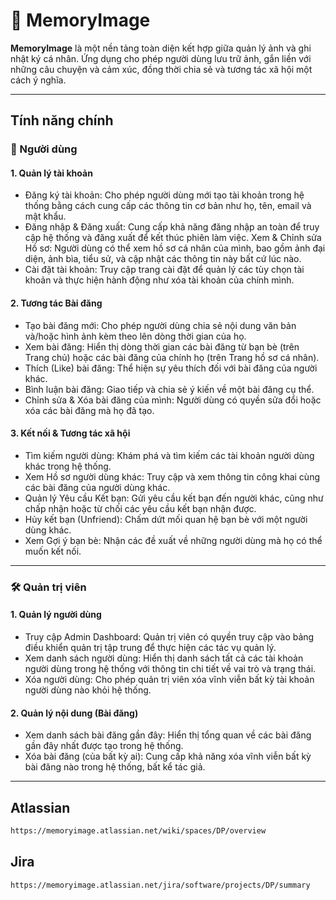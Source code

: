 # 📸 MemoryImage

**MemoryImage** là một nền tảng toàn diện kết hợp giữa quản lý ảnh và ghi nhật ký cá nhân. Ứng dụng cho phép người dùng lưu trữ ảnh, gắn liền với những câu chuyện và cảm xúc, đồng thời chia sẻ và tương tác xã hội một cách ý nghĩa.

---

## Tính năng chính

### 👤 Người dùng

#### 1. Quản lý tài khoản
- Đăng ký tài khoản: Cho phép người dùng mới tạo tài khoản trong hệ thống bằng cách cung cấp các thông tin cơ bản như họ, tên, email và mật khẩu.
- Đăng nhập & Đăng xuất: Cung cấp khả năng đăng nhập an toàn để truy cập hệ thống và đăng xuất để kết thúc phiên làm việc.
Xem & Chỉnh sửa Hồ sơ: Người dùng có thể xem hồ sơ cá nhân của mình, bao gồm ảnh đại diện, ảnh bìa, tiểu sử, và cập nhật các thông tin này bất cứ lúc nào.
- Cài đặt tài khoản: Truy cập trang cài đặt để quản lý các tùy chọn tài khoản và thực hiện hành động như xóa tài khoản của chính mình.
#### 2. Tương tác Bài đăng
- Tạo bài đăng mới: Cho phép người dùng chia sẻ nội dung văn bản và/hoặc hình ảnh kèm theo lên dòng thời gian của họ.
- Xem bài đăng: Hiển thị dòng thời gian các bài đăng từ bạn bè (trên Trang chủ) hoặc các bài đăng của chính họ (trên Trang hồ sơ cá nhân).
- Thích (Like) bài đăng: Thể hiện sự yêu thích đối với bài đăng của người khác.
- Bình luận bài đăng: Giao tiếp và chia sẻ ý kiến về một bài đăng cụ thể.
- Chỉnh sửa & Xóa bài đăng của mình: Người dùng có quyền sửa đổi hoặc xóa các bài đăng mà họ đã tạo.
#### 3. Kết nối & Tương tác xã hội
- Tìm kiếm người dùng: Khám phá và tìm kiếm các tài khoản người dùng khác trong hệ thống.
- Xem Hồ sơ người dùng khác: Truy cập và xem thông tin công khai cùng các bài đăng của người dùng khác.
- Quản lý Yêu cầu Kết bạn: Gửi yêu cầu kết bạn đến người khác, cũng như chấp nhận hoặc từ chối các yêu cầu kết bạn nhận được.
- Hủy kết bạn (Unfriend): Chấm dứt mối quan hệ bạn bè với một người dùng khác.
- Xem Gợi ý bạn bè: Nhận các đề xuất về những người dùng mà họ có thể muốn kết nối.
---

### 🛠️ Quản trị viên

#### 1. Quản lý người dùng
- Truy cập Admin Dashboard: Quản trị viên có quyền truy cập vào bảng điều khiển quản trị tập trung để thực hiện các tác vụ quản lý.
- Xem danh sách người dùng: Hiển thị danh sách tất cả các tài khoản người dùng trong hệ thống với thông tin chi tiết về vai trò và trạng thái.
- Xóa người dùng: Cho phép quản trị viên xóa vĩnh viễn bất kỳ tài khoản người dùng nào khỏi hệ thống.
#### 2. Quản lý nội dung (Bài đăng)
- Xem danh sách bài đăng gần đây: Hiển thị tổng quan về các bài đăng gần đây nhất được tạo trong hệ thống.
- Xóa bài đăng (của bất kỳ ai): Cung cấp khả năng xóa vĩnh viễn bất kỳ bài đăng nào trong hệ thống, bất kể tác giả.
---

## Atlassian
```bash
https://memoryimage.atlassian.net/wiki/spaces/DP/overview
```
## Jira
```bash
https://memoryimage.atlassian.net/jira/software/projects/DP/summary
```


